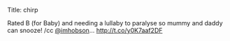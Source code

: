 Title: chirp

Rated B (for Baby) and needing a lullaby to paralyse so mummy and daddy can snooze! /cc <a href="http://twitter.com/imhobson">@imhobson</a>… <a href="http://t.co/y0K7aaf2DF">http://t.co/y0K7aaf2DF</a>
